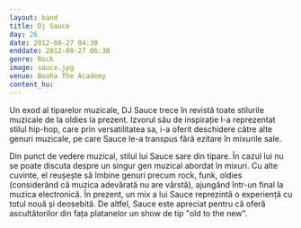 ```yaml
---
layout: band
title: Dj Sauce
day: 26
date: 2012-08-27 04:30
enddate: 2012-08-27 06:30
genre: Rock
image: sauce.jpg
venue: Booha The Academy
content_hu: 
---
```


Un exod al tiparelor muzicale, DJ Sauce trece în revistă toate stilurile muzicale de la oldies la prezent. Izvorul său de inspirație l-a reprezentat stilul hip-hop, care prin versatilitatea sa, i-a oferit deschidere către alte genuri muzicale, pe care Sauce le-a transpus fără ezitare în mixurile sale. 

Din punct de vedere muzical, stilul lui Sauce sare din tipare. În cazul lui nu se poate discuta despre un singur gen muzical abordat în mixuri. Cu alte cuvinte, el reușește să îmbine genuri precum  rock, funk, oldies (considerând că muzica adevărată nu are vârstă), ajungând într-un final la muzica electronică. În prezent, un mix a lui Sauce reprezintă o experiență cu totul nouă și deosebită. De altfel, Sauce este apreciat pentru că oferă ascultătorilor din fața platanelor un show de tip "old to the new".
